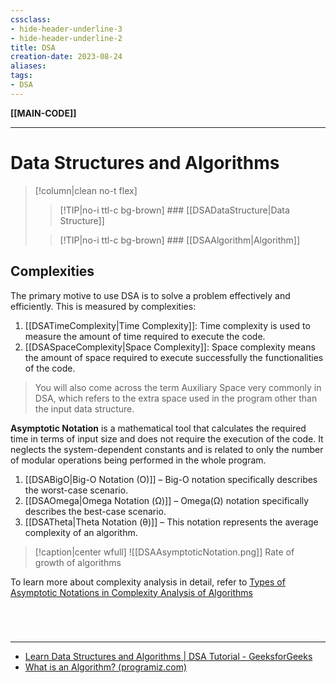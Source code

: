 ```yaml
---
cssclass:
- hide-header-underline-3
- hide-header-underline-2
title: DSA
creation-date: 2023-08-24
aliases:
tags:
- DSA
---
```

**[[MAIN-CODE]]**

---
# Data Structures and Algorithms
>[!column|clean no-t flex]
>>[!TIP|no-i ttl-c bg-brown] ### [[DSADataStructure|Data Structure]]
>
>>[!TIP|no-i ttl-c bg-brown] ### [[DSAAlgorithm|Algorithm]]

## Complexities
The primary motive to use DSA is to solve a problem effectively and efficiently. This is measured by complexities:
1. [[DSATimeComplexity|Time Complexity]]: Time complexity is used to measure the amount of time required to execute the code.
2. [[DSASpaceComplexity|Space Complexity]]: Space complexity means the amount of space required to execute successfully the functionalities of the code. 
> You will also come across the term Auxiliary Space very commonly in DSA, which refers to the extra space used in the program other than the input data structure.

**Asymptotic Notation**
is a mathematical tool that calculates the required time in terms of input size and does not require the execution of the code. It neglects the system-dependent constants and is related to only the number of modular operations being performed in the whole program.
1. [[DSABigO|Big-O Notation (O)]] – Big-O notation specifically describes the worst-case scenario.
2. [[DSAOmega|Omega Notation (Ω)]] – Omega(Ω) notation specifically describes the best-case scenario.
3. [[DSATheta|Theta Notation (θ)]] – This notation represents the average complexity of an algorithm.

>[!caption|center wfull]
> ![[DSAAsymptoticNotation.png]]
> Rate of growth of algorithms

To learn more about complexity analysis in detail, refer to [Types of Asymptotic Notations in Complexity Analysis of Algorithms](https://www.geeksforgeeks.org/types-of-asymptotic-notations-in-complexity-analysis-of-algorithms/)

<br>

# 
---
- [Learn Data Structures and Algorithms | DSA Tutorial - GeeksforGeeks](https://www.geeksforgeeks.org/learn-data-structures-and-algorithms-dsa-tutorial/)
- [What is an Algorithm? (programiz.com)](https://www.programiz.com/dsa/algorithm)